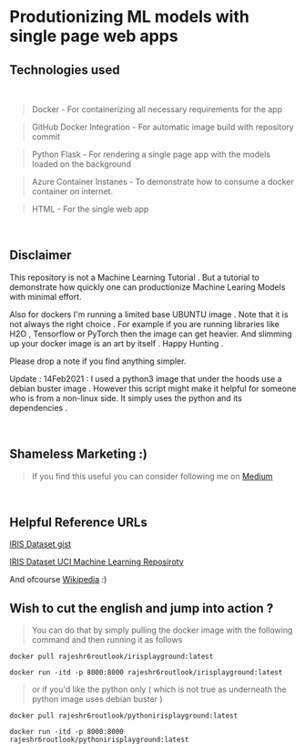 # Produtionizing ML models with single page web apps

## Technologies used 
<br>

>Docker - For containerizing all necessary requirements for the app

>GitHub Docker Integration - For automatic image build with repository commit

> Python Flask - For rendering a single page app with the models loaded on the background 

> Azure Container Instanes - To demonstrate how to consume a docker container on internet.

> HTML - For the single web app

<br>

## Disclaimer 

This repository is not a Machine Learning Tutorial . But a tutorial to demonstrate how quickly one can productionize Machine Learing Models with minimal effort.

Also for dockers I'm running a limited base UBUNTU image . Note that it is not always the right choice . For example if you are running libraries like H2O , Tensorflow or PyTorch then the image can get heavier. And slimming up your docker image is an art by itself . Happy Hunting . 

Please drop a note if you find anything simpler.

Update : 14Feb2021 : I used a python3 image that under the hoods use a debian buster image . However this script might make it helpful for someone who is from a non-linux side. It simply uses the python and its dependencies .




<br>


## Shameless Marketing :)

> If you find this useful you can consider following me on [Medium](https://rajesh-r6r.medium.com/) 

<br>

## Helpful Reference URLs

[IRIS Dataset gist](https://gist.github.com/curran/a08a1080b88344b0c8a7)

[IRIS Dataset UCI Machine Learning Reposiroty](https://archive.ics.uci.edu/ml/datasets/iris)

And ofcourse [Wikipedia](https://en.wikipedia.org/wiki/Iris_flower_data_set) :)


## Wish to cut the english and jump into action ? 

> You can do that by simply pulling the docker image with the following command and then running it as follows

~~~
docker pull rajeshr6routlook/irisplayground:latest

docker run -itd -p 8000:8000 rajeshr6routlook/irisplayground:latest
~~~

> or if you'd like the python only ( which is not true as underneath the python image uses debian buster )

~~~ 
docker pull rajeshr6routlook/pythonirisplayground:latest

docker run -itd -p 8000:8000 rajeshr6routlook/pythonirisplayground:latest

~~~

